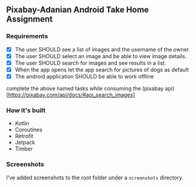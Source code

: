 ## Pixabay-Adanian Android Take Home Assignment

### Requirements

- [x] The user SHOULD see a list of images and the username of the owner.
- [x] The user SHOULD select an image and be able to view image details.
- [x] The user SHOULD search for images and see results in a list.
- [x] When the app opens let the app search for pictures of dogs as default
- [x] The android application SHOULD be able to work offline

complete the above named tasks while consuming the (pixabay api)[https://pixabay.com/api/docs/#api_search_images]

### How it's built
- Kotlin
- Coroutines
- Retrofit
- Jetpack
- Timber

### Screenshots
I've added screenshots to the root folder under a `screenshots` directory.